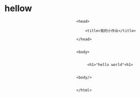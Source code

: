 # hellow
<html>


                                     <head>

                                         <title>我的小作业</title>

                                     </head>


                                     <body>


                                          <h1>"hello world"<h1>


                                     <body/>


                                     </html>
